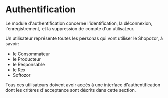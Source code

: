 # Authentification

Le module d'authentification concerne l'identification, la déconnexion, l'enregistrement,
et la suppression de compte d'un utilisateur.

Un utilisateur représente toutes les personas qui vont utiliser le Shopozor, à savoir:

* le Consommateur
* le Producteur
* le Responsable
* le Rex
* Softozor

Tous ces utilisateurs doivent avoir accès à une interface d'authentification dont les
critères d'acceptance sont décrits dans cette section.